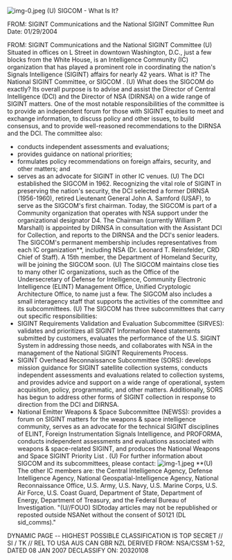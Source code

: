 ![img-0.jpeg](img-0.jpeg)
(U) SIGCOM - What Is It?

FROM: SIGINT Communications and the National SIGINT Committee
Run Date: 01/29/2004

FROM: SIGINT Communications and the National SIGINT Committee
(U) Situated in offices on L Street in downtown Washington, D.C., just a few blocks from the White House, is an Intelligence Community (IC) organization that has played a prominent role in coordinating the nation's Signals Intelligence (SIGINT) affairs for nearly 42 years. What is it? The National SIGINT Committee, or SIGCOM .
(U) What does the SIGCOM do exactly? Its overall purpose is to advise and assist the Director of Central Intelligence (DCI) and the Director of NSA (DIRNSA) on a wide range of SIGINT matters. One of the most notable responsibilities of the committee is to provide an independent forum for those with SIGINT equities to meet and exchange information, to discuss policy and other issues, to build consensus, and to provide well-reasoned recommendations to the DIRNSA and the DCI. The committee also:

- conducts independent assessments and evaluations;
- provides guidance on national priorities;
- formulates policy recommendations on foreign affairs, security, and other matters; and
- serves as an advocate for SIGINT in other IC venues.
(U) The DCI established the SIGCOM in 1962. Recognizing the vital role of SIGINT in preserving the nation's security, the DCI selected a former DIRNSA (1956-1960), retired Lieutenant General John A. Samford (USAF), to serve as the SIGCOM's first chairman. Today, the SIGCOM is part of a Community organization that operates with NSA support under the organizational designator D4. The Chairman (currently William P. Marshall) is appointed by DIRNSA in consultation with the Assistant DCI for Collection, and reports to the DIRNSA and the DCI's senior leaders. The SIGCOM's permanent membership includes representatives from each IC organization**, including NSA (Dr. Leonard T. Reinsfelder, CRD Chief of Staff). A 15th member, the Department of Homeland Security, will be joining the SIGCOM soon.
(U) The SIGCOM maintains close ties to many other IC organizations, such as the Office of the Undersecretary of Defense for Intelligence, Community Electronic Intelligence (ELINT) Management Office, Unified Cryptologic Architecture Office, to name just a few. The SIGCOM also includes a small interagency staff that supports the activities of the committee and its subcommittees.
(U) The SIGCOM has three subcommittees that carry out specific responsibilities:
- SIGINT Requirements Validation and Evaluation Subcommittee (SIRVES): validates and prioritizes all SIGINT Information Need statements submitted by customers, evaluates the performance of the U.S. SIGINT System in addressing those needs, and collaborates with NSA in the management of the National SIGINT Requirements Process.
- SIGINT Overhead Reconnaissance Subcommittee (SORS): develops mission guidance for SIGINT satellite collection systems, conducts independent assessments and evaluations related to collection systems, and provides advice and support on a wide range of operational, system acquisition, policy, programmatic, and other matters. Additionally, SORS has begun to address other forms of SIGINT collection in response to direction from the DCI and DIRNSA.
- National Emitter Weapons \& Space Subcommittee (NEWSS): provides a forum on SIGINT matters for the weapons \& space intelligence community, serves as an advocate for the technical SIGINT disciplines of ELINT, Foreign Instrumentation Signals Intelligence, and PROFORMA, conducts independent assessments and evaluations associated with weapons \&
space-related SIGINT, and produces the National Weapons and Space SIGINT Priority List .
(U) For further information about SIGCOM and its subcommittees, please contact:
![img-1.jpeg](img-1.jpeg)
**(U) The other IC members are: the Central Intelligence Agency, Defense Intelligence Agency, National Geospatial-Intelligence Agency, National Reconnaissance Office, U.S. Army, U.S. Navy, U.S. Marine Corps, U.S. Air Force, U.S. Coast Guard, Department of State, Department of Energy, Department of Treasury, and the Federal Bureau of Investigation.
"(U//FOUO) SIDtoday articles may not be republished or reposted outside NSANet without the consent of S0121 (DL sid_comms)."

DYNAMIC PAGE -- HIGHEST POSSIBLE CLASSIFICATION IS
TOP SECRET // SI / TK // REL TO USA AUS CAN GBR NZL
DERIVED FROM: NSA/CSSM 1-52, DATED 08 JAN 2007 DECLASSIFY ON: 20320108
